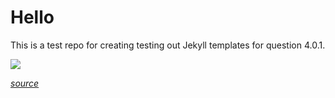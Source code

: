 # Hello

This is a test repo for creating testing out Jekyll templates for question 4.0.1.

![](https://pbs.twimg.com/media/DHYoqGXXgAME9R1.jpg:large)

*[source](https://pbs.twimg.com/media/DHYoqGXXgAME9R1.jpg:large)*


